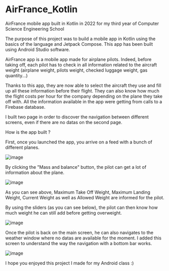 # AirFrance_Kotlin
AirFrance mobile app built in Kotlin in 2022 for my third year of Computer Science Engineering School

The purpose of this project was to build a mobile app in Kotlin using the basics of the language and Jetpack Compose.
This app has been built using Android Studio software.

AirFrance app is a mobile app made for airplane pilots.
Indeed, before taking off, each pilot has to check in all information related to the aircraft weight (airplane weight, pilots weight, checked luggage weight, gas quantity...)

Thanks to this app, they are now able to select the aircraft they use and fill up all these information before their flight.
They can also know how much the flight costs per hour for the company depending on the plane they take off with.
All the information available in the app were getting from calls to a Firebase database.

I built two page in order to discover the navigation between different screens, even if there are no datas on the second page.

How is the app built ?

First, once you launched the app, you arrive on a feed with a bunch of different planes.

![image](https://user-images.githubusercontent.com/93252510/232216428-2a426a87-d130-41a3-9c1c-c1fa163d4e33.png)

By clicking the "Mass and balance" button, the pilot can get a lot of information about the plane.

![image](https://user-images.githubusercontent.com/93252510/232215589-7428b8a6-d81a-404d-9d90-949761fc9be4.png)

As you can see above, Maximum Take Off Weight, Maximum Landing Weight, Current Weight as well as Allowed Weight are informed for the pilot.

By using the sliders (as you can see below), the pilot can then know how much weight he can still add before getting overweight.

![image](https://user-images.githubusercontent.com/93252510/232216326-bea78551-3454-4c92-bd8b-9f71675c2b79.png)

Once the pilot is back on the main screen, he can also navigates to the weather window where no datas are available for the moment.
I added this screen to understand the way the navigation with a bottom bar works.

![image](https://user-images.githubusercontent.com/93252510/232216882-24f409c2-1fa7-4ddf-b8a4-39136cbb2933.png)

I hope you enjoyed this project I made for my Android class :)
